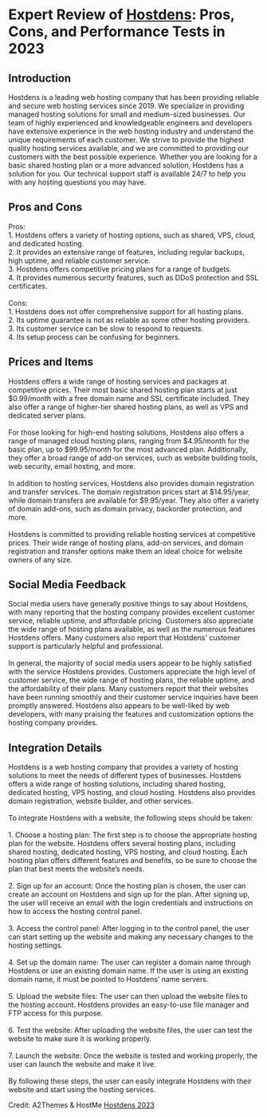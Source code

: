 <h1>Expert Review of <a href="https://a2themes.com/hostdens-reviews">Hostdens</a>: Pros, Cons, and Performance Tests in 2023</h1>
<h2>Introduction</h2>
Hostdens is a leading web hosting company that has been providing reliable and secure web hosting services since 2019. We specialize in providing managed hosting solutions for small and medium-sized businesses. Our team of highly experienced and knowledgeable engineers and developers have extensive experience in the web hosting industry and understand the unique requirements of each customer. We strive to provide the highest quality hosting services available, and we are committed to providing our customers with the best possible experience. Whether you are looking for a basic shared hosting plan or a more advanced solution, Hostdens has a solution for you. Our technical support staff is available 24/7 to help you with any hosting questions you may have.
<h2>Pros and Cons</h2>
Pros:<br>1. Hostdens offers a variety of hosting options, such as shared, VPS, cloud, and dedicated hosting.<br>2. It provides an extensive range of features, including regular backups, high uptime, and reliable customer service.<br>3. Hostdens offers competitive pricing plans for a range of budgets.<br>4. It provides numerous security features, such as DDoS protection and SSL certificates.<br><br>Cons:<br>1. Hostdens does not offer comprehensive support for all hosting plans.<br>2. Its uptime guarantee is not as reliable as some other hosting providers.<br>3. Its customer service can be slow to respond to requests.<br>4. Its setup process can be confusing for beginners.
<h2>Prices and Items</h2>
Hostdens offers a wide range of hosting services and packages at competitive prices. Their most basic shared hosting plan starts at just $0.99/month with a free domain name and SSL certificate included. They also offer a range of higher-tier shared hosting plans, as well as VPS and dedicated server plans.<br><br>For those looking for high-end hosting solutions, Hostdens also offers a range of managed cloud hosting plans, ranging from $4.95/month for the basic plan, up to $99.95/month for the most advanced plan. Additionally, they offer a broad range of add-on services, such as website building tools, web security, email hosting, and more.<br><br>In addition to hosting services, Hostdens also provides domain registration and transfer services. The domain registration prices start at $14.95/year, while domain transfers are available for $9.95/year. They also offer a variety of domain add-ons, such as domain privacy, backorder protection, and more.<br><br>Hostdens is committed to providing reliable hosting services at competitive prices. Their wide range of hosting plans, add-on services, and domain registration and transfer options make them an ideal choice for website owners of any size.
<h2>Social Media Feedback</h2>
Social media users have generally positive things to say about Hostdens, with many reporting that the hosting company provides excellent customer service, reliable uptime, and affordable pricing. Customers also appreciate the wide range of hosting plans available, as well as the numerous features Hostdens offers. Many customers also report that Hostdens' customer support is particularly helpful and professional.<br><br>In general, the majority of social media users appear to be highly satisfied with the service Hostdens provides. Customers appreciate the high level of customer service, the wide range of hosting plans, the reliable uptime, and the affordability of their plans. Many customers report that their websites have been running smoothly and their customer service inquiries have been promptly answered. Hostdens also appears to be well-liked by web developers, with many praising the features and customization options the hosting company provides.
<h2>Integration Details</h2>
Hostdens is a web hosting company that provides a variety of hosting solutions to meet the needs of different types of businesses. Hostdens offers a wide range of hosting solutions, including shared hosting, dedicated hosting, VPS hosting, and cloud hosting. Hostdens also provides domain registration, website builder, and other services.<br><br>To integrate Hostdens with a website, the following steps should be taken:<br><br>1. Choose a hosting plan: The first step is to choose the appropriate hosting plan for the website. Hostdens offers several hosting plans, including shared hosting, dedicated hosting, VPS hosting, and cloud hosting. Each hosting plan offers different features and benefits, so be sure to choose the plan that best meets the website’s needs.<br><br>2. Sign up for an account: Once the hosting plan is chosen, the user can create an account on Hostdens and sign up for the plan. After signing up, the user will receive an email with the login credentials and instructions on how to access the hosting control panel.<br><br>3. Access the control panel: After logging in to the control panel, the user can start setting up the website and making any necessary changes to the hosting settings.<br><br>4. Set up the domain name: The user can register a domain name through Hostdens or use an existing domain name. If the user is using an existing domain name, it must be pointed to Hostdens’ name servers.<br><br>5. Upload the website files: The user can then upload the website files to the hosting account. Hostdens provides an easy-to-use file manager and FTP access for this purpose.<br><br>6. Test the website: After uploading the website files, the user can test the website to make sure it is working properly.<br><br>7. Launch the website: Once the website is tested and working properly, the user can launch the website and make it live.<br><br>By following these steps, the user can easily integrate Hostdens with their website and start using the hosting services.
<p>Credit: A2Themes & HostMe <a href="https://a2themes.com/hostdens-reviews">Hostdens 2023</a></p>